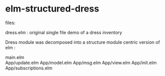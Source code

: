 # elm-structured-dress

files:


dress.elm : original single file demo of a dress inventory


Dress module was decomposed into a structure module centric version of
elm :

main.elm  
App/update.elm
App/model.elm
App/msg.elm
App/view.elm
App/init.elm
App/subscriptions.elm

